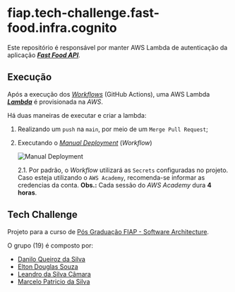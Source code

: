 # fiap.tech-challenge.fast-food.infra.cognito

Este repositório é responsável por manter AWS Lambda de autenticação da aplicação [**_Fast Food API_**](https://github.com/leandrocamara/fiap.tech-challenge.fast-food.api).

## Execução

Após a execução dos [_Workflows_](https://github.com/leandrocamara/fiap.tech-challenge.fast-food.lambda.auth/actions) (GitHub Actions), uma AWS Lambda [**_Lambda_**](https://docs.aws.amazon.com/lambda/) é provisionada na _AWS_.

Há duas maneiras de executar e criar a lambda: 

1. Realizando um `push` na `main`, por meio de um `Merge Pull Request`;

2. Executando o [_Manual Deployment_](https://github.com/leandrocamara/fiap.tech-challenge.fast-food.lambda.auth/actions/workflows/manual-deployment.yaml) (_Workflow_)

    ![Manual Deployment](./docs/manual-deployment.png)

    2.1. Por padrão, o _Workflow_ utilizará as `Secrets` configuradas no projeto. Caso esteja utilizando o `AWS Academy`, recomenda-se informar as credencias da conta. **Obs.:** Cada sessão do _AWS Academy_ dura **4 horas**.



## Tech Challenge
Projeto para a curso de [Pós Graduação FIAP - Software Architecture](https://postech.fiap.com.br/curso/software-architecture/).

O grupo (19) é composto por:
- [Danilo Queiroz da Silva](https://github.com/DaniloQueirozSilva)
- [Elton Douglas Souza](https://github.com/eltonds88)
- [Leandro da Silva Câmara](https://github.com/leandrocamara)
- [Marcelo Patricio da Silva](https://github.com/mpatricio007)
